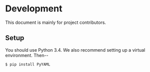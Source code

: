 # Development

This document is mainly for project contributors.

## Setup

You should use Python 3.4.  We also recommend setting up a virtual
environment.  Then--

    $ pip install PyYAML
